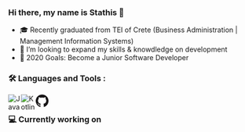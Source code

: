 ### Hi there, my name is Stathis 👋

- 🎓 Recently graduated from TEI of Crete (Business Administration | Management Information Systems)
- 👯 I’m looking to expand my skills & knowdledge on development
- 🥅 2020 Goals: Become a Junior Software Developer

### 🛠 Languages and Tools :

<img align="left" alt="Java" width="26px" src="https://i.pinimg.com/originals/e9/94/61/e99461fdd5b3db8bdb3081d8acf5e524.png" />
<img align="left" alt="Kotlin" width="30px" src="https://kotlinlang.org/assets/images/open-graph/kotlin_250x250.png" />
<img align="left" alt="GitHub" width="26px" src="https://raw.githubusercontent.com/github/explore/78df643247d429f6cc873026c0622819ad797942/topics/github/github.png" />
<br />

### 💻 Currently working on
